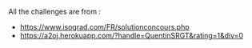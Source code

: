 All the challenges are from :
  - https://www.isograd.com/FR/solutionconcours.php
  - https://a2oj.herokuapp.com/?handle=QuentinSRGT&rating=1&div=0
